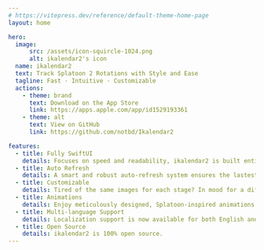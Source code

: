 ```yaml
---
# https://vitepress.dev/reference/default-theme-home-page
layout: home

hero:
  image:
      src: /assets/icon-squircle-1024.png
      alt: ikalendar2's icon
  name: ikalendar2
  text: Track Splatoon 2 Rotations with Style and Ease
  tagline: Fast · Intuitive · Customizable
  actions:
    - theme: brand
      text: Download on the App Store
      link: https://apps.apple.com/app/id1529193361
    - theme: alt
      text: View on GitHub
      link: https://github.com/notbd/Ikalendar2

features:
  - title: Fully SwiftUI
    details: Focuses on speed and readability, ikalendar2 is built entirely in SwiftUI, leveraging the latest APIs to deliver a fast and modern app experience.
  - title: Auto Refresh
    details: A smart and robust auto-refresh system ensures the lastest rotation info is always ready. The natural way is to forget about doing it yourself.
  - title: Customizable
    details: Tired of the same images for each stage? In mood for a different app icon? Make it truly yours with extensive personalization options.
  - title: Animations
    details: Enjoy meticulously designed, Splatoon-inspired animations throughout the app, making rotation tracking as fun and vibrant as the game itself.
  - title: Multi-language Support
    details: Localization support is now available for both English and Japanese.
  - title: Open Source
    details: ikalendar2 is 100% open source.
---
```

